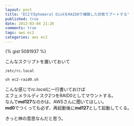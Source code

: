 ```yaml
---
layout: post
title: "EC2でEphemeral DiskをRAID0で構築した状態でブートする"
published: true
date: 2013-03-04 21:26
comments: true
tags: aws ec2
categories: aws ec2
---
```



{% gist 5081937 %}

こんなスクリプトを置いておいて


`/etc/rc.local`

```
sh ec2-raid0.sh
```

こんな感じで*rc.local*に一行書いておけば  
エフェメラルディスク2つをRAID0としてマウントする。  
なんで**md127**なのかは、AWSさんに聞いてほしい。  
**md0**でつくっても必ず、再起動後に**md127**として起動してくる。  
  
きっと神の意思なんだと思う。

